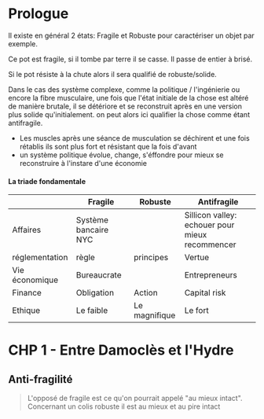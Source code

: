 
# Prologue

Il existe en général 2 états: Fragile et Robuste pour caractériser un objet par exemple.

Ce pot est fragile, si il tombe par terre il se casse. Il passe de entier à brisé.

Si le pot résiste à la chute alors il sera qualifié de robuste/solide.

Dans le cas des système complexe, comme la politique / l'ingénierie ou encore la fibre musculaire, une fois que l'état initiale de la chose est altéré de manière brutale, il se détériore et se reconstruit après en une version plus solide qu'initialement. on peut alors ici qualifier la chose comme étant antifragile.
- Les muscles après une séance de musculation se déchirent et une fois rétablis ils sont plus fort et résistant que la fois d'avant
- un système politique évolue, change, s'éffondre pour mieux se reconstruire à l'instare d'une économie

#### La triade fondamentale
|                | Fragile              | Robuste       | Antifragile                                     |
| -------------- | -------------------- | ------------- | ----------------------------------------------- |
| Affaires       | Système bancaire NYC |               | Sillicon valley: echouer pour mieux recommencer |
| réglementation | règle                | principes     | Vertue                                          |
| Vie économique | Bureaucrate          |               | Entrepreneurs                                   |
| Finance        | Obligation           | Action        | Capital risk                                    |
| Ethique        | Le faible            | Le magnifique | Le fort                                         |


# CHP 1 - Entre Damoclès et l'Hydre

## Anti-fragilité 

>L'opposé de fragile est ce qu'on pourrait appelé "au mieux intact". Concernant un colis robuste il est au mieux et au pire intact

